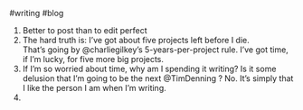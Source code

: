 #writing 
#blog 

1. Better to post than to edit perfect
2. The hard truth is: I’ve got about five projects left before I die.  
That’s going by @charliegilkey’s 5-years-per-project rule. I’ve got time, if I’m lucky, for five more big projects.  
3. If I’m so worried about time, why am I spending it writing? Is it some delusion that I’m going to be the next @TimDenning ?  No. It’s simply that I like the person I am when I’m writing.  
4. 